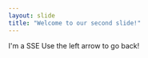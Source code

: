 ```yaml
---
layout: slide
title: "Welcome to our second slide!"
---
```

I'm a SSE
Use the left arrow to go back!
